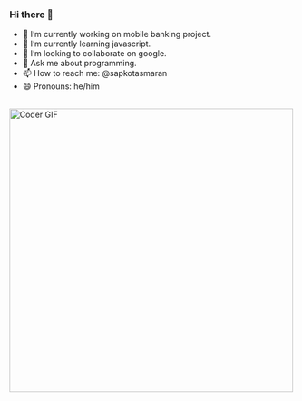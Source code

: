 ### Hi there 👋

- 🔭 I’m currently working on mobile banking project.
- 🌱 I’m currently learning javascript.
- 👯 I’m looking to collaborate on google.
- 💬 Ask me about programming.
- 📫 How to reach me: @sapkotasmaran
- 😄 Pronouns: he/him

<br>
    <img src="https://media.giphy.com/media/SWoSkN6DxTszqIKEqv/giphy.gif" alt="Coder GIF" width="500">

